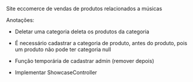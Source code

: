 Site eccomerce de vendas de produtos relacionados a músicas

Anotações:
- Deletar uma categoria deleta os produtos da categoria
- É necessário cadastrar a categoria de produto, antes do produto, pois um produto não pode ter categoria null
- Função temporária de cadastrar admin (remover depois)

- Implementar ShowcaseController
